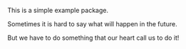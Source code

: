 This is a simple example package.

Sometimes it is hard to say what will happen in the future.

But we have to do something that our heart call us to do it!

